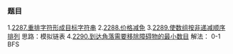 ### 题目

1.[2287.重排字符形成目标字符串](https://leetcode.cn/problems/rearrange-characters-to-make-target-string/submissions/)
2.[2288.价格减免](https://leetcode.com/problems/apply-discount-to-prices/submissions/)
3.[2289.使数组按非递减顺序排列](https://leetcode.cn/problems/steps-to-make-array-non-decreasing/submissions/)
思路：模拟链表
4.[2290.到达角落需要移除障碍物的最小数目](https://leetcode.cn/problems/minimum-obstacle-removal-to-reach-corner/submissions/)
解法： 0-1 BFS